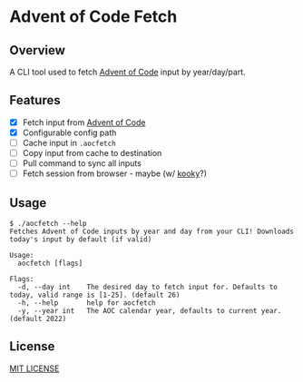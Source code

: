 # Advent of Code Fetch

## Overview

A CLI tool used to fetch [Advent of Code](https://adventofcode.com/about)
input by year/day/part.

## Features

- [x] Fetch input from [Advent of Code](https://adventofcode.com/about)
- [x] Configurable config path
- [ ] Cache input in `.aocfetch`
- [ ] Copy input from cache to destination
- [ ] Pull command to sync all inputs
- [ ] Fetch session from browser - maybe (w/ [kooky](https://github.com/zellyn/kooky)?)

## Usage

```
$ ./aocfetch --help 
Fetches Advent of Code inputs by year and day from your CLI! Downloads today's input by default (if valid)

Usage:
  aocfetch [flags]

Flags:
  -d, --day int    The desired day to fetch input for. Defaults to today, valid range is [1-25]. (default 26)
  -h, --help       help for aocfetch
  -y, --year int   The AOC calendar year, defaults to current year. (default 2022)
```

## License

[MIT LICENSE](./LICENSE)

